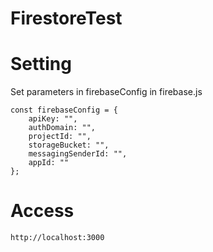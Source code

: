 # FirestoreTest  

# Setting  

Set parameters in firebaseConfig in firebase.js  

```
const firebaseConfig = {
    apiKey: "",
    authDomain: "",
    projectId: "",
    storageBucket: "",
    messagingSenderId: "",
    appId: ""
};
```

# Access  

```
http://localhost:3000
```